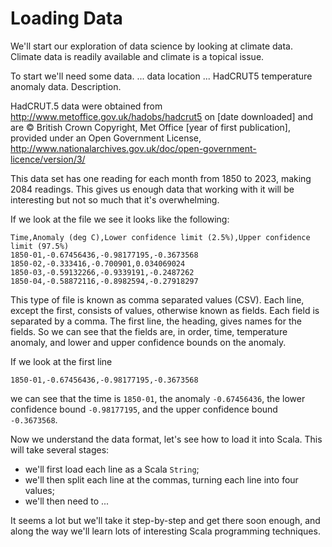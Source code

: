 # Loading Data

We'll start our exploration of data science by looking at climate data. Climate data is readily available and climate is a topical issue. 

To start we'll need some data.  ... data location ... HadCRUT5 temperature anomaly data.
Description.

HadCRUT.5 data were obtained from http://www.metoffice.gov.uk/hadobs/hadcrut5 on [date downloaded] and are © British Crown Copyright, Met Office [year of first publication], provided under an Open Government License, http://www.nationalarchives.gov.uk/doc/open-government-licence/version/3/

This data set has one reading for each month from 1850 to 2023, making 2084 readings. This gives us enough data that working with it will be interesting but not so much that it's overwhelming.

If we look at the file we see it looks like the following:

``` csv
Time,Anomaly (deg C),Lower confidence limit (2.5%),Upper confidence limit (97.5%)
1850-01,-0.67456436,-0.98177195,-0.3673568
1850-02,-0.333416,-0.700901,0.034069024
1850-03,-0.59132266,-0.9339191,-0.2487262
1850-04,-0.58872116,-0.8982594,-0.27918297
```

This type of file is known as comma separated values (CSV). 
Each line, except the first, consists of values, otherwise known as fields.
Each field is separated by a comma.
The first line, the heading, gives names for the fields.
So we can see that the fields are, in order, time, temperature anomaly, and lower and upper confidence bounds on the anomaly.

If we look at the first line

``` csv
1850-01,-0.67456436,-0.98177195,-0.3673568
```

we can see that the time is `1850-01`, the anomaly `-0.67456436`, the lower confidence bound `-0.98177195`, and the upper confidence bound `-0.3673568`.

Now we understand the data format, let's see how to load it into Scala.
This will take several stages:

- we'll first load each line as a Scala `String`;
- we'll then split each line at the commas, turning each line into four values;
- we'll then need to ...

It seems a lot but we'll take it step-by-step and get there soon enough, and along the way we'll learn lots of interesting Scala programming techniques.
